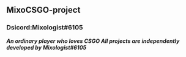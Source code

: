 ## MixoCSGO-project
### Dsicord:Mixologist#6105
***An ordinary player who loves CSGO
All projects are independently developed by Mixologist#6105***
